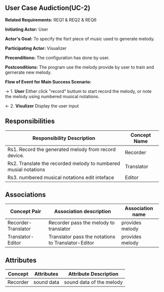 ## User Case Audiction(UC-2)

**Related Requirements:** REQ1 & REQ2 & REQ6

**Initiating Actor:** User

**Actor's Goal:** To specify the fisrt piece of music used to generate melody. 

**Participating Actor:** Visualizer

**Preconditions:** The configuration has done by user.

**Postconditions:** The program use the melody provide by user to train and gernerate new melody.

**Flow of Event for Main Success Scenario:**

→ 1. **User** Either click "record" buttum to start record the melody, or note the melody using numbered musical notations. 

← 2. **Visulizer** Display the user input



## Responsibilities

| Responsibility Description                                     | Concept Name       |
| -------------------------------------------------------------- | ------------------ |
| Rs1. Record the generated melody from record device.           | Recorder           |
| Rs2. Translate the recorded melody to numbered musial notations| Translator         |
| Rs3. numbered musical notations edit inteface                  | Editor             |

## Associations

| Concept Pair          | Association description                                      | Association name |
| --------------------- | ------------------------------------------------------------ | ---------------- |
| Recorder-Translator   | Recorder pass the melody to translator 					   | provides melody  |
| Translator-Editor     | Translator pass the notations to Translator-Editor		   | provides melody  |

## Attributes

| Concept            | Attributes      | Attribute Description                                    |
| ------------------ | --------------- | -------------------------------------------------------- |
| Recorder           | sound data      | sound data of the melody	                              |
